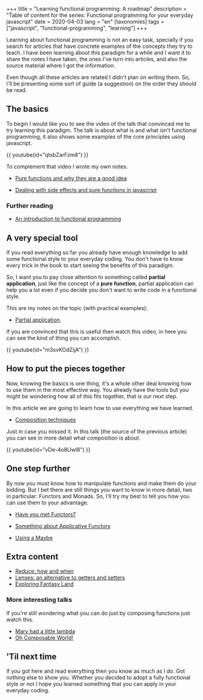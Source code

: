 +++
title = "Learning functional programming: A roadmap" 
description = "Table of content for the series: Functional programming for your everyday javascript"
date = 2020-04-03
lang = "en"
[taxonomies]
tags = ["javascript", "functional-programming", "learning"]
+++

Learning about functional programming is not an easy task, specially if you search for articles that have concrete examples of the concepts they try to teach. I have been learning about this paradigm for a while and I want it to share the notes I have taken, the ones I've turn into articles, and also the source material where I got the information.

Even though all these articles are related I didn't plan on writing them. So, I'll be presenting some sort of guide (a suggestion) on the order they should be read.

## The basics

To begin I would like you to see the video of the talk that convinced me to try learning this paradigm. The talk is about what is and what isn't functional programming, it also shows some examples of the core principles using javascript.

{{ youtube(id="qtsbZarFzm8") }}

To complement that video I wrote my own notes.

- [Pure functions and why they are a good idea](@/web-development/learn-fp/pure-functions.md)

- [Dealing with side effects and pure functions in javascript](@/web-development/learn-fp/dealing-with-side-effects-and-pure-functions.md)

### Further reading

- [An introduction to functional programming](https://codewords.recurse.com/issues/one/an-introduction-to-functional-programming)

## A very special tool

If you read everything so far you already have enough knowledge to add some functional style to your everyday coding. You don't have to know every trick in the book to start seeing the benefits of this paradigm.

So, I want you to pay close attention to something called **partial application**, just like the concept of a **pure function**, partial application can help you a lot even if you decide you don't want to write code in a functional style.

This are my notes on the topic (with practical examples): 

- [Partial application](@/web-development/learn-fp/partial-application.md).

If you are convinced that this is useful then watch this video, in here you can see the kind of thing you can accomplish.

{{ youtube(id="m3svKOdZijA") }}

## How to put the pieces together

Now, knowing the basics is one thing, it's a whole other deal knowing how to use them in the most effective way. You already have the tools but you might be wondering how all of this fits together, that is our next step.

In this article we are going to learn how to use everything we have learned.

- [Composition techniques](@/web-development/learn-fp/composition-techniques.md)

Just in case you missed it. In this talk (the source of the previous article) you can see in more detail what composition is about.

{{ youtube(id="vDe-4o8Uwl8") }}

## One step further

By now you must know how to manipulate functions and make them do your bidding. But I bet there are still things you want to know in more detail, two in particular: Functors and Monads. So, I'll try my best to tell you how you can use them to your advantage.

- [Have you met Functors?](@/web-development/learn-fp/the-power-of-map.md)

- [Something about Applicative Functors](@/web-development/learn-fp/applicative-functors.md)

- [Using a Maybe](@/web-development/learn-fp/using-a-maybe.md)

## Extra content

- [Reduce: how and when](@/web-development/learn-fp/reduce-how-and-when.md)
- [Lenses: an alternative to getters and setters](@/web-development/learn-fp/lenses-a-k-a-composable-getters-and-setters.md)
- [Exploring Fantasy Land](@/web-development/tagged-unions-and-fantasy-land.md)

### More interesting talks

If you're still wondering what you can do just by composing functions just watch this.

- [Mary had a little lambda](https://www.youtube.com/watch?v=7BsfMMYvGaU)
- [Oh Composable World!](https://www.youtube.com/watch?v=SfWR3dKnFIo)

## 'Til next time

If you got here and read everything then you know as much as I do. Got nothing else to show you. Whether you decided to adopt a fully functional style or not I hope you learned something that you can apply in your everyday coding.
